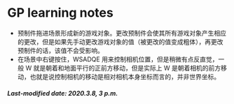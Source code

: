 # GP learning notes

+ 预制件拖进场景形成新的游戏对象。更改预制件会使其所有游戏对象产生相应的更改，但是如果先手动更改游戏对象的值（被更改的值变成粗体），再更改预制件的话，该值不会受影响。
+ 在场景中右键按住，WSADQE 用来控制相机位置，但是稍微有点反直觉，一般 W 就是朝着和地面平行的正前方移动，但是实际上 W 是朝着相机的前方移动，也就是说控制相机的移动是相对相机本身坐标而言的，并非世界坐标。

##### Last-modified date: 2020.3.8, 3 p.m.